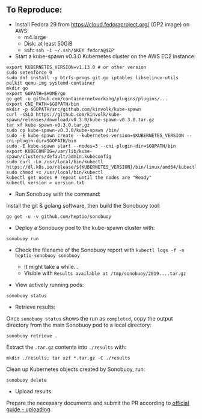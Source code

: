 ## To Reproduce:

* Install Fedora 29 from https://cloud.fedoraproject.org/ (GP2 image) on AWS:
  - m4.large
  - Disk: at least 50GiB
  - ssh: `ssh -i ~/.ssh/$KEY fedora@$IP`
* Start a kube-spawn v0.3.0 Kubernetes cluster on the AWS EC2 instance:
```
export KUBERNETES_VERSION=v1.13.0 # or other version
sudo setenforce 0
sudo dnf install -y btrfs-progs git go iptables libselinux-utils polkit qemu-img systemd-container
mkdir go
export GOPATH=$HOME/go
go get -u github.com/containernetworking/plugins/plugins/...
export CNI_PATH=$GOPATH/bin
mkdir -p $GOPATH/src/github.com/kinvolk/kube-spawn
curl -sSLO https://github.com/kinvolk/kube-spawn/releases/download/v0.3.0/kube-spawn-v0.3.0.tar.gz
tar xf kube-spawn-v0.3.0.tar.gz
sudo cp kube-spawn-v0.3.0/kube-spawn /bin/
sudo -E kube-spawn create --kubernetes-version=$KUBERNETES_VERSION --cni-plugin-dir=$GOPATH/bin
sudo -E kube-spawn start --nodes=3 --cni-plugin-dir=$GOPATH/bin
export KUBECONFIG=/var/lib/kube-spawn/clusters/default/admin.kubeconfig
sudo curl -Lo /usr/local/bin/kubectl https://dl.k8s.io/release/${KUBERNETES_VERSION}/bin/linux/amd64/kubectl
sudo chmod +x /usr/local/bin/kubectl
kubectl get nodes # repeat until the nodes are "Ready"
kubectl version > version.txt
```

* Run Sonobuoy with the command:

Install the git & golang software, then build the Sonobuoy tool:

```
go get -u -v github.com/heptio/sonobuoy
```

* Deploy a Sonobuoy pod to the kube-spawn cluster with:

```
sonobuoy run
```

* Check the filename of the Sonobuoy report with `kubectl logs -f -n heptio-sonobuoy sonobuoy`
  - It might take a while...
  - Visible with `Results available at /tmp/sonobuoy/2019....tar.gz`

* View actively running pods:

```
sonobuoy status
```

* Retrieve results:

Once `sonobuoy status` shows the run as `completed`, copy the output directory from the main Sonobuoy pod to a local directory:

```
sonobuoy retrieve .
```

Extract the `.tar.gz` contents into `./results` with:

```
mkdir ./results; tar xzf *.tar.gz -C ./results
```

Clean up Kubernetes objects created by Sonobuoy, run:

```
sonobuoy delete
```

* Upload results:

Prepare the necessary documents and submit the PR according to [official guide - uploading](https://github.com/cncf/k8s-conformance/blob/master/instructions.md#uploading).
